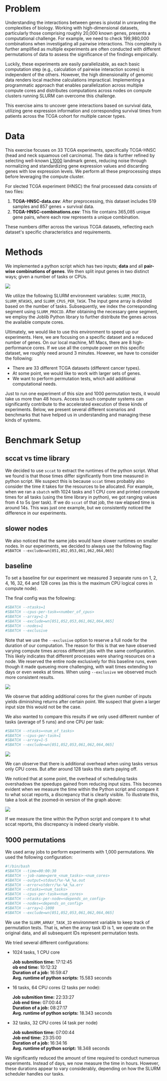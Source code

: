 # Problem

Understanding the interactions between genes is pivotal in unraveling the complexities of biology. Working with high-dimensional datasets, particularly those comprising roughly 20,000 known genes, presents a computational challenge. For example, we need to check 199,980,000 combinations when investigating all pairwise interactions. This complexity is further amplified as multiple experiments are often conducted with different permutations of data to assess the significance of the findings empirically.

Luckily, these experiments are easily parallelizable, as each basic computation step (e.g., calculation of pairwise interaction scores) is independent of the others. However, the high dimensionality of genomic data renders local machine calculations impractical. Implementing a programmatic approach that enables parallelization across multiple compute cores and distributes computations across nodes on compute clusters running SLURM can overcome this challenge.

This exercise aims to uncover gene interactions based on survival data, utilizing gene expression information and corresponding survival times from patients across the TCGA cohort for multiple cancer types.

# Data

This exercise focuses on 33 TCGA experiments, specifically TCGA-HNSC (head and neck squamous cell carcinoma). The data is further refined by selecting well-known [L1000](https://www.ncbi.nlm.nih.gov/pmc/articles/PMC5990023/) landmark genes, reducing noise through normalizing and standardizing gene expression values and discarding genes with low expression levels. We perform all these preprocessing steps before leveraging the compute cluster.

For slected TCGA experiment (HNSC) the final processed data consists of two files:

1. **TCGA-HNSC-data.csv**: After preprocessing, this dataset includes 519 samples and 857 genes + survival data.
2. **TCGA-HNSC-combinations.csv**: This file contains 365,085 unique gene pairs, where each row represents a unique combination.

These numbers differ across the various TCGA datasets, reflecting each dataset's specific characteristics and requirements.

# Methods

We implemented a python script which has two inputs; **data** and all **pair-wise combinations of genes**. We then split input genes in two distinct ways; given a number of tasks or CPUs. 

![](images/image0.png)

We utilize the following SLURM environment variables: `SLURM_PROCID`, `SLURM_NTASKS`, and `SLURM_CPUS_PER_TASK`. The input gene array is divided based on the number of tasks. Subsequently, we index the corresponding segment using `SLURM_PROCID`. After obtaining the necessary gene segment, we employ the Joblib Python library to further distribute the genes across the available compute cores.

Ultimately, we would like to use this environment to speed up our experiments. Here, we are focusing on a specific dataset and a reduced number of genes. On our local machine, M1 Macs, there are 8 high-performance cores. If we use all the compute power on this specific dataset, we roughly need around 3 minutes. However, we have to consider the following:

- There are 33 different TCGA datasets (different cancer types).
- At some point, we would like to work with larger sets of genes.
- We want to perform permutation tests, which add additional computational needs.

Just to run one experiment of this size and 1000 permutation tests, it would take us more than 48 hours. Access to such computer systems can significantly contribute to the accelerated execution of these kinds of experiments. Below, we present several different scenarios and benchmarks that have helped us in understanding and managing these kinds of systems.


# Benchmark Setup

## sccat vs time library
We decided to use `sccat` to extract the runtimes of the python script. What we found is that those times differ significantly from time measured in python script. We suspect this is because `sccat` times probably also consider the time it takes for the resources to be allocated. For example, when we ran a `sbatch` with 1024 tasks and 1 CPU core and printed compute times for all tasks (using the time library in python), we got ranging values from 4 to 5s (per task). If we do `sccat` of that job, the raw elapsed time is around 14s. This was just one example, but we consistently noticed the difference in our experiments.

## slower nodes
We also noticed that the same jobs would have slower runtimes on smaller nodes. In our experiments, we decided to always use the following flag:
```#SBATCH --exclude=wn[051,052,053,061,062,064,065]```

## baseline
To set a baseline for our experiment we measured 3 separate runs on 1, 2, 4, 16, 32, 64 and 128 cores (as this is the maximum CPU logical cores in compute node).

The final config was the following:

``` bash
#SBATCH --ntasks=1
#SBATCH --cpus-per-task=<number_of_cpus>
#SBATCH --array=1-3
#SBATCH --exclude=wn[051,052,053,061,062,064,065]
#SBATCH --nodes=1
#SBATCH --exclusive
```

Note that we use the `--exclusive` option to reserve a full node for the duration of our computation. The reason for this is that we have observed varying compute times across different jobs with the same configuration. This likely indicates that different processes were sharing resources on a node. We reserved the entire node exclusively for this baseline runs, even though it made queueing more challenging, with wait times extending to days or even weeks at times. When using  `--exclusive` we observed much more consistent results.

![](images/image1.png)

We observe that adding additional cores for the given number of inputs yields diminishing returns after certain point. We suspect that given a larger input size this would not be the case.


We also wanted to compare this results if we only used different number of tasks (average of 5 runs) and one CPU per task:
``` bash
#SBATCH --ntasks=<num_of_tasks>
#SBATCH --cpus-per-task=1
#SBATCH --array=1-5
#SBATCH --exclude=wn[051,052,053,061,062,064,065]
```

![](images/image2.png)

We can observe that there is additional overhead when using tasks versus only CPU cores. But after around 128 tasks this starts paying off.

We noticed that at some point, the overhead of scheduling tasks overshadows the speedups gained from reducing input sizes. This becomes evident when we measure the time within the Python script and compare it to what sccat reports, a discrepancy that is clearly visible. To illustrate this, take a look at the zoomed-in version of the graph above:

![](images/sccat_time.png)

If we measure the time within the Python script and compare it to what sccat reports, this discrepancy is indeed clearly visible.


## 1000 permutations
We used array jobs to perform experiments with 1,000 permutations. We used the following configuration:

``` bash
#!/bin/bash
#SBATCH --time=00:00:30
#SBATCH --job-name=perm_<num_tasks>-<num_cores>
#SBATCH --output=stdout/%x-%A_%a.out
#SBATCH --error=stderr/%x-%A_%a.err
#SBATCH --ntasks=<num_tasks>
#SBATCH --cpus-per-task=<num_cores>
#SBATCH --ntasks-per-node=<depends_on_config>
#SBATCH --nodes=<depends_on_config>
#SBATCH --array=1-1000
#SBATCH --exclude=wn[051,052,053,061,062,064,065]
```

We use the `SLURM_ARRAY_TASK_ID` environment variable to keep track of permutation tests. That is, when the array task ID is 1, we operate on the original data, and all subsequent IDs represent permutation tests.

We tried several different configurations:
- 1024 tasks, 1 CPU core

    **Job submition time:** 17:12:45 <br>
    **ob end time:** 10:12:32 <br>
    **Duration of a job:** 16:59:47 <br>
    **Avg. runtime of python scripts:** 15.583 seconds<br>

- 16 tasks, 64 CPU cores (2 tasks per node):

    **Job submition time:** 22:33:27 <br>
    **Job end time:** 07:00:44 <br>
    **Duration of a job:** 08:27:17 <br>
    **Avg. runtime of python scripts:** 18.343 seconds

- 32 tasks, 32 CPU cores (4 task per node)

    **Job submition time:** 07:00:44  <br>
    **Job end time:** 23:35:00  <br>
    **Duration of a job:** 16:34:16  <br>
    **Avg. runtime of python script:** 18.348 seconds


We significantly reduced the amount of time required to conduct numerous experiments. Instead of days, we now measure the time in hours. However, these durations appear to vary considerably, depending on how the SLURM scheduler handles our tasks.